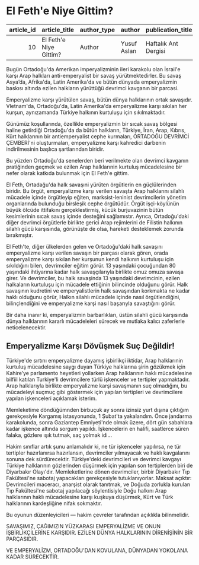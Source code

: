 # El Feth'e Niye Gittim?

|   article_id | article_title          | author_type   | author      | publication_title    |   issue_number | issue_date   |   pages |   regular_feature_title |
|-------------:|:-----------------------|:--------------|:------------|:---------------------|---------------:|:-------------|--------:|------------------------:|
|           10 | El Feth'e Niye Gittim? | Author        | Yusuf Aslan | Haftalık Ant Dergisi |            165 | 1970-02      |       6 |                     nan |

Bugün Ortadoğu'da Amerikan imperyalizminin ileri karakolu olan İsrail'e karşı Arap halkları anti-emperyalist bir savaş yürütmektedirler. Bu savaş Asya’da, Afrika'da, Latin Amerika'da ve bütün dünyada emperyalizmin baskısı altında ezilen halkların yürüttüğü devrimci kavganın bir parcasi.

Emperyalizme karşı yürütülen savaş, bütün dünya halklarının ortak savaşıdır. Vletnam'da, Ortadoğu'da, Latin Amerika'da emperyalizme karşı sıkılan her kurşun, aynızamanda Türkiye halkının kurtuluşu için sıkılmaktadır.

Günümüz koşullarında, özellikle emperyalizmin bir sıcak savaş bölgesi haline getirdiği Ortadoğu'da da bütün halkların, Türkiye, İran, Arap, Kıbrıs, Kürt halklarının bir antiemperyalist cephe kurmaları, ORTADOĞU DEVRİMCİ ÇEMBERİ'ni oluşturmaları, emperyalizme karşı kahredici darbenin indirilmesinin başlıca şartlarından biridir.

Bu yüzden Ortadoğu'da senelerden beri verilmekte olan devrimci kavganın pratiğinden geçmek ve ezilen Arap halklarınin kurtuluş mücadelesine bir nefer olarak katkıda bulunmak için El Feth'e gittim.

El Feth, Ortadağu'da halk savaşıni yürüten örgütlerin en güçlülerinden biridir. Bu örgüt, emperyalizme karşı verilen savaşta Arap halklarını silahlı mücadele içinde örgütleyip eğiten, marksist-leninist devrimcilerin yönetim organlarında bulunduğu birsleşik cephe örgütüdür. Örgüt işçi-köylünün büyük ölcüde ittifakını gerçeklestirmiş, kücük burjuvazinin bütün kesimlerinin sıcak savaş içinde desteğini sağlamıstır. Ayrıca, Ortadoğu'daki diğer devrimci örgütlerle birlikte gerici Arap rejimlerini de Filistin halkının silahlı gücü karşısında, görünüşte de olsa, hareketi desteklemek zorunda bırakmıştır.

EI Feth'te, diğer ülkelerden gelen ve Ortadoğu'daki halk savaşını emperyalizme karşı verilen savaşın bir parçası olarak gören, orada emperyalizme karşı sıkılan her kurşunun kendi halkının kurtuluşu için sıkıldığını bilen, devrimciler eğitim görür. 13 yaşındaki çocuğundan 80 yaşındaki ihtiyarına kadar halk savaşçılarıyla birlikte omuz omuza savaşa girer. Ve devrimciler, bu halk savaşinda 13 yaşındaki devrimcinin, ezilen halkaların kurtuluşu için mücadele ettiğinin bilincinde olduğunu görür. Halk savaşının kudretini ve emperyalistlerin halk savaşından korkmakta ne kadar haklı olduğunu görür, Halkın silahlı mücadele içinde nasıl örgütlendiğini, bilinçlendiğini ve emperyalizme karşi nasıl başarıyla savaştığını görür.

Bir daha inanır ki, emperyalizmin barbarlıkları, üstün silahli gücü karşısında dünya halklarının kararlı mücadeleleri sürecek ve mutlaka kalıcı zaferlerle neticelenecektir.

## Emperyalizme Karşı Dövüşmek Suç Değildir!

Türkiye'de sırtını emperyalizme dayamış işbirlikçi iktidar, Arap halklarınin kurtuluş mücadelesine saygı duyan Türkiye halklarına şirin gözükmek için Kahire’ye parlamento heyetleri yollarken Arap halklarının haklı mücadelesine bilfiil katılan Turkiye'li devrimcilere türlü işkenceler ve tertipler yapmaktadır. Arap halklarıyla birlikte emperyalizme karşi savaşmanın suç olmadığını, bu mücadeleyi suçmuç gibi göstermek için yapılan tertipleri ve devrimcilere yapılan işkenceleri açıklamak isterim.

Memleketime döndüğümnden birbuçuk ay sonra izinsiz yurt dışına çıktığım gerekçesiyle Kargamış istasyonunda, 1 Şubat'ta yakalandım. Önce jandarma karakolunda, sonra Gaziantep Emniyeti'nde olmak üzere, dört gün sabahlara kadar işkence altında sorgum yapıldı. İşkencelerin en halifi, saatlerce süren falaka, gözlere ışık tutmak, saç
yolmak idi...

Hakim sınıflar artık şunu anlamalıdır ki, ne tür işkenceler yapılırsa, ne tür tertipler hazırlanırsa hazırlansın, devrimciler yılmayacak ve haklı kavgalarını sonuna dek sürdürecektir. Türkiye'deki devrimcileri ve devrimci kavgayı Türkiye halklarının gözlerinden düşürmek için yapılan son tertiplerden biri de Diyarbakır Olayı'dır. Memleketlerine dönen devrimciler, birbir Diyarbakır Tıp Fakültesi'ne sabotaj yapacakları gerekçesiyle tutuklanıyorlar. Maksat açıktır: Devrimcileri maceracı, anarşist olarak tanıtmak, ve Doğuda zorlukla kurulan Tıp Fakültesi'ne sabotaj yapılacağı söylentisiyle Doğu halkını Arap halklarının haklı mücadelesine karşı kuşkuya düşürmek, Kürt ve Türk halklarının kardeşliğine nifak sokmaktır.

Bu oyunun düzenleyicileri — hakim çevreler tarafından açıklıkla bilinmelidir.

SAVAŞIMIZ, ÇAĞIMIZIN YÜZKARASI EMPERYALİZME VE ONUN
İŞBİRLİKÇİLERİNE KARŞIDIR. EZİLEN DÜNYA HALKLARININ DİRENİŞİNİN BİR PARÇASIDIR.

VE EMPERYALİZM, ORTADOĞU'DAN KOVULANA, DÜNYADAN YOKOLANA KADAR SÜRECEKTİR.
